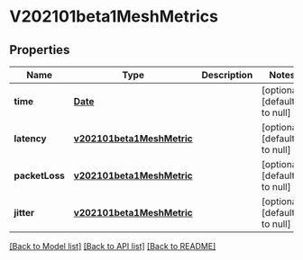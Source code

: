 # V202101beta1MeshMetrics
## Properties

Name | Type | Description | Notes
------------ | ------------- | ------------- | -------------
**time** | [**Date**](DateTime.md) |  | [optional] [default to null]
**latency** | [**v202101beta1MeshMetric**](v202101beta1MeshMetric.md) |  | [optional] [default to null]
**packetLoss** | [**v202101beta1MeshMetric**](v202101beta1MeshMetric.md) |  | [optional] [default to null]
**jitter** | [**v202101beta1MeshMetric**](v202101beta1MeshMetric.md) |  | [optional] [default to null]

[[Back to Model list]](../README.md#documentation-for-models) [[Back to API list]](../README.md#documentation-for-api-endpoints) [[Back to README]](../README.md)

